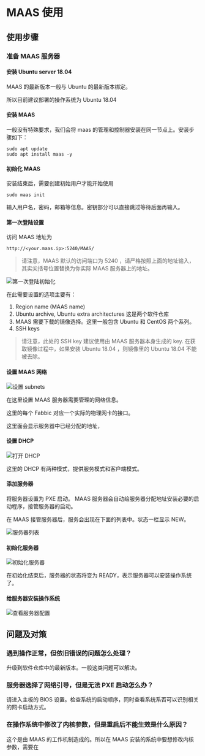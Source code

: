 # MAAS 使用

## 使用步骤

### 准备 MAAS 服务器

#### 安装 Ubuntu server 18.04

MAAS 的最新版本一般与 Ubuntu 的最新版本绑定。

所以目前建议部署的操作系统为 Ubuntu 18.04

#### 安装 MAAS

一般没有特殊要求，我们会将 maas 的管理和控制器安装在同一节点上。安装步骤如下：

```shell
sudo apt update
sudo apt install maas -y
```

#### 初始化 MAAS

安装结束后，需要创建初始用户才能开始使用

```shell
sudo maas init
```

输入用户名，密码，邮箱等信息。密钥部分可以直接跳过等待后面再输入。

#### 第一次登陆设置

访问 MAAS 地址为

```url
http://<your.maas.ip>:5240/MAAS/
```

> 请注意，MAAS 默认的访问端口为 5240 ，请严格按照上面的地址输入，其实尖括号位置替换为你实际 MAAS 服务器上的地址。

![第一次登陆初始化](Complete+first+user+configuration.jpg)

在此需要设置的选项主要有：

1. Region name (MAAS name)
2. Ubuntu archive, Ubuntu extra architectures 这是两个软件仓库
3. MAAS 需要下载的镜像选择。这里一般包含 Ubuntu 和 CentOS 两个系列。
4. SSH keys

> 请注意，此处的 SSH key 建议使用由 MAAS 服务器本身生成的 key.
> 在获取镜像过程中，如果安装 Ubuntu 18.04 ，则镜像里的 Ubuntu 18.04 不能被去除。

#### 设置 MAAS 网络

![设置 subnets](Subnets.PNG)

在这里设置 MAAS 服务器需要管理的网络信息。

这里的每个 Fabbic 对应一个实际的物理网卡的接口。

这里面会显示服务器中已经分配的地址，

#### 设置 DHCP

![打开 DHCP](Turn+on+DHCP.jpg)

这里的 DHCP 有两种模式，提供服务模式和客户端模式。

#### 添加服务器

将服务器设置为 PXE 启动。 MAAS 服务器会自动给服务器分配地址安装必要的启动程序，接管服务器的启动。

在 MAAS 接管服务器后，服务会出现在下面的列表中。状态一栏显示 NEW。

![服务器列表](Deploy+at+the+press+of+a+button.jpg)

#### 初始化服务器

![初始化服务器](图片1.jpg)

在初始化结束后，服务器的状态将变为 READY，表示服务器可以安装操作系统了。

#### 给服务器安装操作系统

![查看服务器配置](图片2.jpg)

## 问题及对策

### 遇到操作正常，但依旧错误的问题怎么处理？

升级到软件仓库中的最新版本。一般这类问题可以解决。

### 服务器选择了网络引导，但是无法 PXE 启动怎么办？

请进入主板的 BIOS 设置。检查系统的启动顺序，同时查看系统系否可以识别相关的网卡启动方式。

### 在操作系统中修改了内核参数，但是重启后不能生效是什么原因？

这个是由 MAAS 的工作机制造成的。所以在 MAAS 安装的系统中要想修改内核参数，需要在